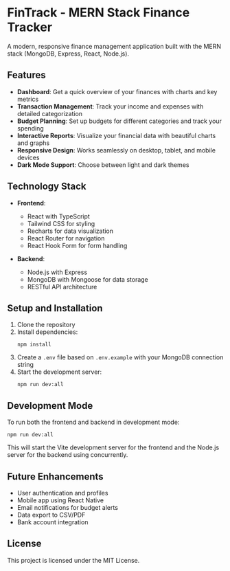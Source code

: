 # FinTrack - MERN Stack Finance Tracker

A modern, responsive finance management application built with the MERN stack (MongoDB, Express, React, Node.js).

## Features

- **Dashboard**: Get a quick overview of your finances with charts and key metrics
- **Transaction Management**: Track your income and expenses with detailed categorization
- **Budget Planning**: Set up budgets for different categories and track your spending
- **Interactive Reports**: Visualize your financial data with beautiful charts and graphs
- **Responsive Design**: Works seamlessly on desktop, tablet, and mobile devices
- **Dark Mode Support**: Choose between light and dark themes

## Technology Stack

- **Frontend**:
  - React with TypeScript
  - Tailwind CSS for styling
  - Recharts for data visualization
  - React Router for navigation
  - React Hook Form for form handling

- **Backend**:
  - Node.js with Express
  - MongoDB with Mongoose for data storage
  - RESTful API architecture

## Setup and Installation

1. Clone the repository
2. Install dependencies:
   ```
   npm install
   ```
3. Create a `.env` file based on `.env.example` with your MongoDB connection string
4. Start the development server:
   ```
   npm run dev:all
   ```

## Development Mode

To run both the frontend and backend in development mode:

```
npm run dev:all
```

This will start the Vite development server for the frontend and the Node.js server for the backend using concurrently.

## Future Enhancements

- User authentication and profiles
- Mobile app using React Native
- Email notifications for budget alerts
- Data export to CSV/PDF
- Bank account integration

## License

This project is licensed under the MIT License.